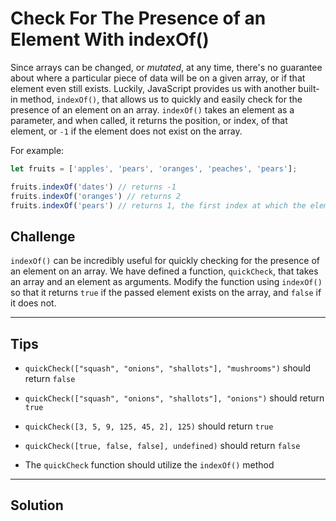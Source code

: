 # Check For The Presence of an Element With indexOf()

Since arrays can be changed, or *mutated*, at any time, there's no guarantee about where a particular piece of data will be on a given array, or if that element even still exists. Luckily, JavaScript provides us with another built-in method, `indexOf()`, that allows us to quickly and easily check for the presence of an element on an array. `indexOf()` takes an element as a parameter, and when called, it returns the position, or index, of that element, or `-1` if the element does not exist on the array.

For example:

```js
let fruits = ['apples', 'pears', 'oranges', 'peaches', 'pears'];

fruits.indexOf('dates') // returns -1
fruits.indexOf('oranges') // returns 2
fruits.indexOf('pears') // returns 1, the first index at which the element exists
```

## Challenge

`indexOf()` can be incredibly useful for quickly checking for the presence of an element on an array. We have defined a function, `quickCheck`, that takes an array and an element as arguments. Modify the function using `indexOf()` so that it returns `true` if the passed element exists on the array, and `false` if it does not.

---

## Tips

- `quickCheck(["squash", "onions", "shallots"], "mushrooms")` should return `false`

- `quickCheck(["squash", "onions", "shallots"], "onions")` should return `true`

- `quickCheck([3, 5, 9, 125, 45, 2], 125)` should return `true`

- `quickCheck([true, false, false], undefined)` should return `false`

- The `quickCheck` function should utilize the `indexOf()` method

---

## Solution

```js

```